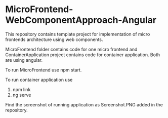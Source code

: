 # MicroFrontend-WebComponentApproach-Angular

This repository contains template project for implementation of micro frontends architecture using web components.

MicroFrontend folder contains code for one micro frontend and ContainerApplication project contains code for container application.
Both are using angular.

To run MicroFrontend use npm start.

To run container application use 
1. npm link
2. ng serve

Find the screenshot of running application as Screenshot.PNG added in the repository.
